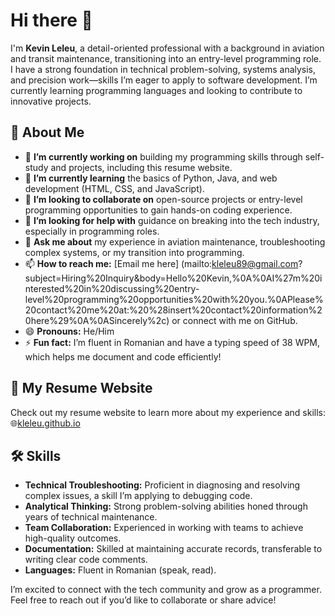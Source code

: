 # Hi there 👋

I'm **Kevin Leleu**, a detail-oriented professional with a background in aviation and transit maintenance, transitioning into an entry-level programming role. I have a strong foundation in technical problem-solving, systems analysis, and precision work—skills I’m eager to apply to software development. I’m currently learning programming languages and looking to contribute to innovative projects.

## 🌟 About Me

- 🔭 **I’m currently working on** building my programming skills through self-study and projects, including this resume website.
- 🌱 **I’m currently learning** the basics of Python, Java, and web development (HTML, CSS, and JavaScript).
- 👯 **I’m looking to collaborate on** open-source projects or entry-level programming opportunities to gain hands-on coding experience.
- 🤝 **I’m looking for help with** guidance on breaking into the tech industry, especially in programming roles.
- 💬 **Ask me about** my experience in aviation maintenance, troubleshooting complex systems, or my transition into programming.
- 📫 **How to reach me:** [Email me here] (mailto:kleleu89@gmail.com?subject=Hiring%20Inquiry&body=Hello%20Kevin,%0A%0AI%27m%20interested%20in%20discussing%20entry-level%20programming%20opportunities%20with%20you.%0APlease%20contact%20me%20at:%20%28insert%20contact%20information%20here%29%0A%0ASincerely%2c) or connect with me on GitHub.
- 😄 **Pronouns:** He/Him
- ⚡ **Fun fact:** I’m fluent in Romanian and have a typing speed of 38 WPM, which helps me document and code efficiently!

## 🚀 My Resume Website

Check out my resume website to learn more about my experience and skills:  
🌐[kleleu.github.io](https://kleleu.github.io)

## 🛠️ Skills

- **Technical Troubleshooting:** Proficient in diagnosing and resolving complex issues, a skill I’m applying to debugging code.
- **Analytical Thinking:** Strong problem-solving abilities honed through years of technical maintenance.
- **Team Collaboration:** Experienced in working with teams to achieve high-quality outcomes.
- **Documentation:** Skilled at maintaining accurate records, transferable to writing clear code comments.
- **Languages:** Fluent in Romanian (speak, read).

I’m excited to connect with the tech community and grow as a programmer. Feel free to reach out if you’d like to collaborate or share advice!
